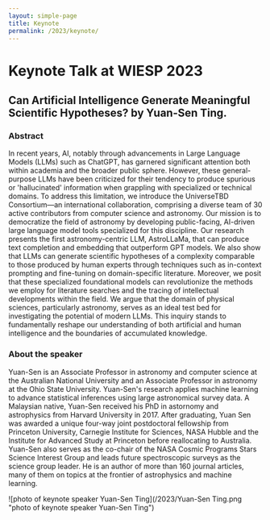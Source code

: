 ```yaml
---
layout: simple-page
title: Keynote
permalink: /2023/keynote/
---
```


# Keynote Talk at WIESP 2023

## Can Artificial Intelligence Generate Meaningful Scientific Hypotheses? by Yuan-Sen Ting. 

### Abstract 
In recent years, AI, notably through advancements in Large Language Models (LLMs) such as ChatGPT, has garnered significant attention both within academia and the broader public sphere. However, these general-purpose LLMs have been criticized for their tendency to produce spurious or 'hallucinated' information when grappling with specialized or technical domains. To address this limitation, we introduce the UniverseTBD Consortium—an international collaboration, comprising a diverse team of 30 active contributors from computer science and astronomy. Our mission is to democratize the field of astronomy by developing public-facing, AI-driven large language model tools specialized for this discipline. Our research presents the first astronomy-centric LLM, AstroLLaMa, that can produce text completion and embedding that outperform GPT models. We also show that LLMs can generate scientific hypotheses of a complexity comparable to those produced by human experts through techniques such as in-context prompting and fine-tuning on domain-specific literature. Moreover, we posit that these specialized foundational models can revolutionize the methods we employ for literature searches and the tracing of intellectual developments within the field. We argue that the domain of physical sciences, particularly astronomy, serves as an ideal test bed for investigating the potential of modern LLMs. This inquiry stands to fundamentally reshape our understanding of both artificial and human intelligence and the boundaries of accumulated knowledge.

### About the speaker
Yuan-Sen is an Associate Professor in astronomy and computer science at the Australian National University and an Associate Professor in astronomy at the Ohio State University. Yuan-Sen's research applies machine learning to advance statistical inferences using large astronomical survey data. A Malaysian native, Yuan-Sen received his PhD in astornomy and astrophysics from Harvard University in 2017. After graduating, Yuan Sen was awarded a unique four-way joint postdoctoral fellowship from Princeton University, Carnegie Institute for Sciences, NASA Hubble and the Institute for Advanced Study at Princeton before reallocating to Australia. Yuan-Sen also serves as the co-chair of the NASA Cosmic Programs Stars Science Interest Group and leads future spectroscopic surveys as the science group leader. He is an author of more than 160 journal articles, many of them on topics at the frontier of astrophysics and machine learning. 

![photo of keynote speaker Yuan-Sen Ting](/2023/Yuan-Sen Ting.png "photo of keynote speaker Yuan-Sen Ting")
